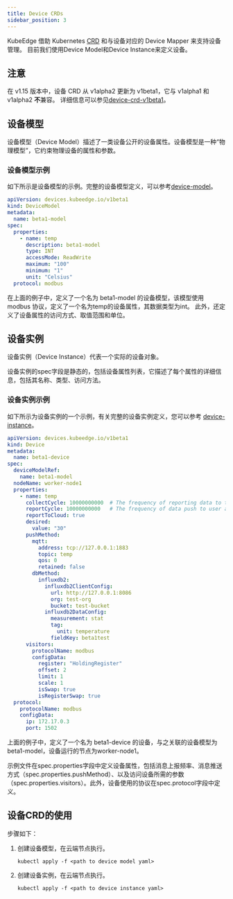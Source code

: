```yaml
---
title: Device CRDs
sidebar_position: 3
---
```


KubeEdge 借助 Kubernetes [CRD](https://kubernetes.io/docs/concepts/extend-kubernetes/api-extension/custom-resources/#customresourcedefinitions) 和与设备对应的 Device Mapper 来支持设备管理。
目前我们使用Device Model和Device Instance来定义设备。

## 注意

在 v1.15 版本中，设备 CRD 从 v1alpha2 更新为 v1beta1，它与 v1alpha1 和 v1alpha2 **不**兼容。
详细信息可以参见[device-crd-v1beta1](https://github.com/kubeedge/kubeedge/blob/master/docs/proposals/device-crd-v1beta1.md)。

## 设备模型

设备模型（Device Model）描述了一类设备公开的设备属性。设备模型是一种“物理模型”，它约束物理设备的属性和参数。

### 设备模型示例
如下所示是设备模型的示例。完整的设备模型定义，可以参考[device-model](https://github.com/kubeedge/kubeedge/blob/master/build/crds/devices/devices_v1beta1_devicemodel.yaml)。
```yaml
apiVersion: devices.kubeedge.io/v1beta1
kind: DeviceModel
metadata:
  name: beta1-model
spec:
  properties:
    - name: temp
      description: beta1-model
      type: INT
      accessMode: ReadWrite
      maximum: "100"
      minimum: "1"
      unit: "Celsius"
  protocol: modbus
```
在上面的例子中，定义了一个名为 beta1-model 的设备模型，该模型使用 modbus 协议，定义了一个名为temp的设备属性，其数据类型为int。
此外，还定义了设备属性的访问方式、取值范围和单位。

## 设备实例

设备实例（Device Instance）代表一个实际的设备对象。

设备实例的spec字段是静态的，包括设备属性列表，它描述了每个属性的详细信息，包括其名称、类型、访问方法。

### 设备实例示例
如下所示为设备实例的一个示例，有关完整的设备实例定义，您可以参考 [device-instance](https://github.com/kubeedge/kubeedge/blob/master/build/crds/devices/devices_v1beta1_device.yaml)。
```yaml
apiVersion: devices.kubeedge.io/v1beta1
kind: Device
metadata:
  name: beta1-device
spec:
  deviceModelRef:
    name: beta1-model
  nodeName: worker-node1
  properties:
    - name: temp
      collectCycle: 10000000000  # The frequency of reporting data to the cloud, once every 10 seconds
      reportCycle: 10000000000   # The frequency of data push to user applications or databases, once every 10 seconds
      reportToCloud: true
      desired:
        value: "30"
      pushMethod:
        mqtt:
          address: tcp://127.0.0.1:1883
          topic: temp
          qos: 0
          retained: false
        dbMethod:
          influxdb2:
            influxdb2ClientConfig:
              url: http://127.0.0.1:8086
              org: test-org
              bucket: test-bucket
            influxdb2DataConfig:
              measurement: stat
              tag:
                unit: temperature
              fieldKey: beta1test
      visitors:
        protocolName: modbus
        configData:
          register: "HoldingRegister"
          offset: 2
          limit: 1
          scale: 1
          isSwap: true
          isRegisterSwap: true
  protocol:
    protocolName: modbus
    configData:
      ip: 172.17.0.3
      port: 1502

```

上面的例子中，定义了一个名为 beta1-device 的设备，与之关联的设备模型为beta1-model，设备运行的节点为worker-node1。

示例文件在spec.properties字段中定义设备属性，包括消息上报频率、消息推送方式（spec.properties.pushMethod）、以及访问设备所需的参数（spec.properties.visitors）。此外，设备使用的协议在spec.protocol字段中定义。

## 设备CRD的使用

步骤如下：

1. 创建设备模型，在云端节点执行。

    ```shell
    kubectl apply -f <path to device model yaml>
    ```

2. 创建设备实例，在云端节点执行。
    
    ```shell
    kubectl apply -f <path to device instance yaml>
    ```

